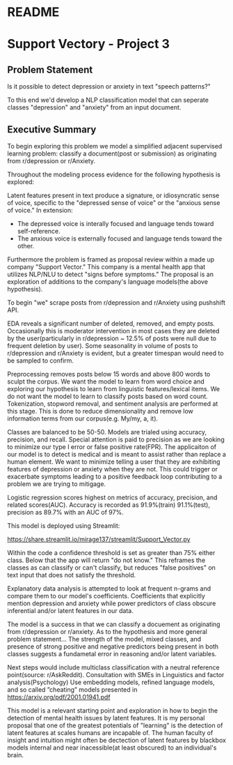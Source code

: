 # README

# Support Vectory - Project 3

## Problem Statement

Is it possible to detect depression or anxiety in text "speech patterns?"

To this end we'd develop a NLP classification model that can seperate classes "depression" and "anxiety" from an input document.

## Executive Summary

To begin exploring this problem we model a simplified adjacent supervised learning problem: classify a document(post or submission) as originating from r/depression or r/Anxiety.

Throughout the modeling process evidence for the following hypothesis is explored:

Latent features present in text produce a signature, or idiosyncratic sense of voice, specific to the "depressed sense of voice" or the "anxious sense of voice." In extension:
* The depressed voice is interally focused and language tends toward self-reference.
* The anxious voice is externally focused and language tends toward the other.

Furthermore the problem is framed as proposal review within a made up company "Support Vector." This company is a mental health app that utilizes NLP/NLU to detect "signs before symptoms." The proposal is an exploration of additions to the company's language models(the above hypothesis).

To begin "we" scrape posts from r/depression and r/Anxiety using pushshift API.

EDA reveals a significant number of deleted, removed, and empty posts. Occasionally this is moderator intervention in most cases they are deleted by the user(particularly in r/depression ~ 12.5% of posts were null due to frequent deletion by user). Some seasonality in volume of posts to r/depression and r/Anxiety is evident, but a greater timespan would need to be sampled to confirm.

Preprocessing removes posts below 15 words and above 800 words to sculpt the corpus. We want the model to learn from word choice and exploring our hypothesis to learn from linguistic features/lexical items. We do not want the model to learn to classify posts based on word count. Tokenization, stopword removal, and sentiment analysis are performed at this stage. This is done to reduce dimensionality and remove low information terms from our corpus(e.g. My/my, a, it).

Classes are balanced to be 50-50. Models are trialed using accuracy, precision, and recall. Special attention is paid to precision as we are looking to minimize our type I error or false positive rate(FPR). The applicaiton of our model is to detect is medical and is meant to assist rather than replace a human element. We want to minimize telling a user that they are exhibiting features of depression or anxiety when they are not. This could trigger or exacerbate symptoms leading to a positive feedback loop contributing to a problem we are trying to mitigage.

Logistic regression scores highest on metrics of accuracy, precision, and related scores(AUC). Accuracy is recorded as 91.9%(train) 91.1%(test), precision as 89.7% with an AUC of 97%.

This model is deployed using Streamlit:

https://share.streamlit.io/mirage137/streamlit/Support_Vector.py

Within the code a confidence threshold is set as greater than 75% either class. Below that the app will return "do not know." This reframes the classes as can classify or can't classify, but reduces "false positives" on text input that does not satisfy the threshold.

Explanatory data analysis is attempted to look at frequent n-grams and compare them to our model's coefficients. Coefficients that explicitly mention depression and anxiety while power predictors of class obscure inferential and/or latent features in our data.

The model is a success in that we can classify a docuement as originating from r/depression or r/anxiety. As to the hypothesis and more general problem statement...
The strength of the model, mixed classes, and presence of strong positive and negative predictors being present in both classes suggests a fundametal error in reasoning and/or latent variables.

Next steps would include multiclass classification with a neutral reference point(source: r/AskReddit). Consultation with SMEs in Linguistics and factor analysis(Psychology)
Use embedding models, refined language models, and so called ”cheating” models presented in https://arxiv.org/pdf/2001.01941.pdf

This model is a relevant starting point and exploration in how to begin the detection of mental health issues by latent features. It is my personal proposal that one of the greatest potentials of "learning" is the detection of latent features at scales humans are incapable of. The human faculty of insight and intuition might often be dectection of latent features by blackbox models internal and near inacessible(at least obscured) to an individual's brain.